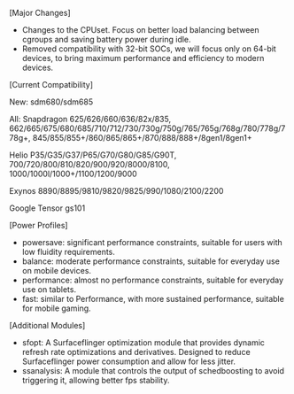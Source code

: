 [Major Changes]
- Changes to the CPUset. Focus on better load balancing between cgroups and saving battery power during idle.
- Removed compatibility with 32-bit SOCs, we will focus only on 64-bit devices, to bring maximum performance and efficiency to modern devices.

[Current Compatibility]

New:
sdm680/sdm685

All:
Snapdragon 625/626/660/636/82x/835, 662/665/675/680/685/710/712/730/730g/750g/765/765g/768g/780/778g/778g+, 845/855/855+/860/865/865+/870/888/888+/8gen1/8gen1+

Helio P35/G35/G37/P65/G70/G80/G85/G90T, 700/720/800/810/820/900/920/8000/8100, 1000/1000l/1000+/1100/1200/9000

Exynos 8890/8895/9810/9820/9825/990/1080/2100/2200

Google Tensor gs101

[Power Profiles]
- powersave: significant performance constraints, suitable for users with low fluidity requirements.
- balance: moderate performance constraints, suitable for everyday use on mobile devices.
- performance: almost no performance constraints, suitable for everyday use on tablets.
- fast: similar to Performance, with more sustained performance, suitable for mobile gaming.

[Additional Modules]
- sfopt: A Surfaceflinger optimization module that provides dynamic refresh rate optimizations and derivatives. Designed to reduce Surfaceflinger power consumption and allow for less jitter.
- ssanalysis: A module that controls the output of schedboosting to avoid triggering it, allowing better fps stability.
